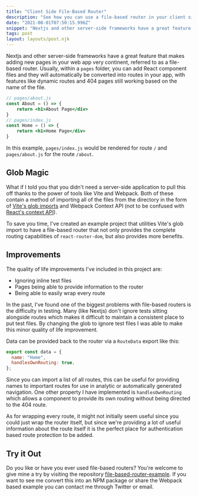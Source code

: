 ```yaml
---
title: "Client Side File-Based Router"
description: "See how you can use a file-based router in your client side projects"
date: "2021-08-01T07:50:15.996Z"
snippet: "Nextjs and other server-side frameworks have a great feature that makes adding new pages in your web app very continent, referred to as a file-based router. Usually, within a `pages` folder..."
tags: post
layout: layouts/post.njk
---
```


Nextjs and other server-side frameworks have a great feature that makes adding new pages in your web app very continent, referred to as a file-based router. Usually, within a `pages` folder, you can add React component files and they will automatically be converted into routes in your app, with features like dynamic routes and 404 pages still working based on the name of the file.

```jsx
// pages/about.js
const About = () => {
	return <h1>About Page</div>
}
// pages/index.js
const Home = () => {
	return <h1>Home Page</div>
}
```

In this example, `pages/index.js` would be rendered for route `/` and `pages/about.js` for the route `/about`.

## Glob Magic

What if I told you that you didn't need a server-side application to pull this off thanks to the power of tools like Vite and Webpack. Both of these contain a method of importing all of the files from the directory in the form of [Vite's glob imports](https://vitejs.dev/guide/features.html#glob-import) and Webpack Context API (not to be confused with [React's context API](https://reactjs.org/docs/context.html)).

To save you time, I've created an example project that utilities Vite's glob import to have a file-based router that not only provides the complete routing capabilities of `react-router-dom`, but also provides more benefits.

## Improvements

The quality of life improvements I've included in this project are:

- Ignoring inline test files
- Pages being able to provide information to the router
- Being able to easily wrap every route

In the past, I've found one of the biggest problems with file-based routers is the difficulty in testing. Many (like Nextjs) don't ignore tests sitting alongside routes which makes it difficult to maintain a consistent place to put test files. By changing the glob to ignore test files I was able to make this minor quality of life improvement.

Data can be provided back to the router via a `RouteData` export like this:

```jsx
export const data = {
  name: "Home",
  handlesOwnRouting: true,
};
```

Since you can import a list of all routes, this can be useful for providing names to important routes for use in analytic or automatically generated navigation. One other property I have implemented is `handlesOwnRouting` which allows a component to provide its own routing without being directed to the 404 route.

As for wrapping every route, it might not initially seem useful since you could just wrap the router itself, but since we're providing a lot of useful information about the route itself it is the perfect place for authentication based route protection to be added.

## Try it Out

Do you like or have you ever used file-based routers? You're welcome to give mine a try by visiting the repository [file-based-router-example](https://github.com/westbrookdaniel/file-based-router-example). If you want to see me convert this into an NPM package or share the Webpack based example you can contact me through Twitter or email.
